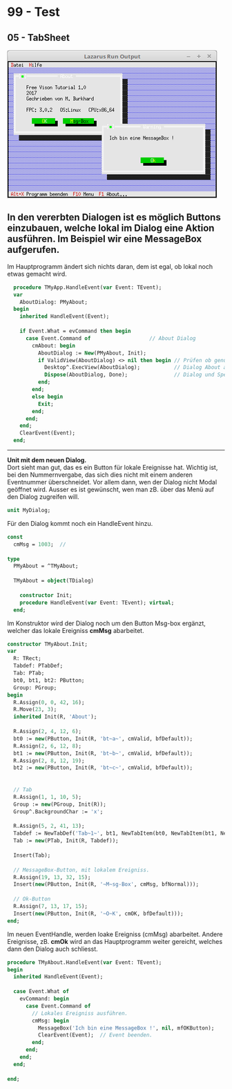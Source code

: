 # 99 - Test
## 05 - TabSheet

![image.png](image.png)

In den vererbten Dialogen ist es möglich Buttons einzubauen, welche lokal im Dialog eine Aktion ausführen.
Im Beispiel wir eine MessageBox aufgerufen.
---
Im Hauptprogramm ändert sich nichts daran, dem ist egal, ob lokal noch etwas gemacht wird.

```pascal
  procedure TMyApp.HandleEvent(var Event: TEvent);
  var
    AboutDialog: PMyAbout;
  begin
    inherited HandleEvent(Event);

    if Event.What = evCommand then begin
      case Event.Command of                   // About Dialog
        cmAbout: begin
          AboutDialog := New(PMyAbout, Init);
          if ValidView(AboutDialog) <> nil then begin // Prüfen ob genügend Speicher.
            Desktop^.ExecView(AboutDialog);           // Dialog About ausführen.
            Dispose(AboutDialog, Done);               // Dialog und Speicher frei geben.
          end;
        end;
        else begin
          Exit;
        end;
      end;
    end;
    ClearEvent(Event);
  end;
```

---
<b>Unit mit dem neuen Dialog.</b>
<br>
Dort sieht man gut, das es ein Button für lokale Ereignisse hat.
Wichtig ist, bei den Nummernvergabe, das sich dies nicht mit einem anderen Eventnummer überschneidet.
Vor allem dann, wen der Dialog nicht Modal geöffnet wird.
Ausser es ist gewünscht, wen man zB. über das Menü auf den Dialog zugreifen will.

```pascal
unit MyDialog;

```

Für den Dialog kommt noch ein HandleEvent hinzu.

```pascal
const
  cmMsg = 1003;  //

type
  PMyAbout = ^TMyAbout;

  TMyAbout = object(TDialog)

    constructor Init;
    procedure HandleEvent(var Event: TEvent); virtual;
  end;

```

Im Konstruktor wird der Dialog noch um den Button Msg-box ergänzt, welcher das lokale Ereigniss <b>cmMsg</b> abarbeitet.

```pascal
constructor TMyAbout.Init;
var
  R: TRect;
  Tabdef: PTabDef;
  Tab: PTab;
  bt0, bt1, bt2: PButton;
  Group: PGroup;
begin
  R.Assign(0, 0, 42, 16);
  R.Move(23, 3);
  inherited Init(R, 'About');

  R.Assign(2, 4, 12, 6);
  bt0 := new(PButton, Init(R, 'bt~a~', cmValid, bfDefault));
  R.Assign(2, 6, 12, 8);
  bt1 := new(PButton, Init(R, 'bt~b~', cmValid, bfDefault));
  R.Assign(2, 8, 12, 19);
  bt2 := new(PButton, Init(R, 'bt~c~', cmValid, bfDefault));


  // Tab
  R.Assign(1, 1, 10, 5);
  Group := new(PGroup, Init(R));
  Group^.BackgroundChar := 'x';

  R.Assign(5, 2, 41, 13);
  Tabdef := NewTabDef('Tab~1~', bt1, NewTabItem(bt0, NewTabItem(bt1, NewTabItem(bt2, nil))), NewTabDef('Tab~2~', nil, nil, nil));
  Tab := new(PTab, Init(R, Tabdef));

  Insert(Tab);

  // MessageBox-Button, mit lokalem Ereigniss.
  R.Assign(19, 13, 32, 15);
  Insert(new(PButton, Init(R, '~M~sg-Box', cmMsg, bfNormal)));

  // Ok-Button
  R.Assign(7, 13, 17, 15);
  Insert(new(PButton, Init(R, '~O~K', cmOK, bfDefault)));
end;

```

Im neuen EventHandle, werden loake Ereigniss (cmMsg) abarbeitet.
Andere Ereignisse, zB. <b>cmOk</b> wird an das Hauptprogramm weiter gereicht, welches dann den Dialog auch schliesst.

```pascal
procedure TMyAbout.HandleEvent(var Event: TEvent);
begin
  inherited HandleEvent(Event);

  case Event.What of
    evCommand: begin
      case Event.Command of
        // Lokales Ereigniss ausführen.
        cmMsg: begin
          MessageBox('Ich bin eine MessageBox !', nil, mfOKButton);
          ClearEvent(Event);  // Event beenden.
        end;
      end;
    end;
  end;

end;

```


